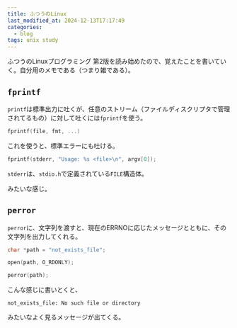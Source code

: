 ```yaml
---
title: ふつうのLinux
last_modified_at: 2024-12-13T17:17:49
categories:
  - blog
tags: unix study
---
```


ふつうのLinuxプログラミング 第2版を読み始めたので、覚えたことを書いていく。自分用のメモである（つまり雑である）。

## `fprintf`

`printf`は標準出力に吐くが、任意のストリーム（ファイルディスクリプタで管理されてるもの）に対して吐くには`fprintf`を使う。

```c
fprintf(file, fmt, ...)
```

これを使うと、標準エラーにも吐ける。

```c
fprintf(stderr, "Usage: %s <file>\n", argv[0]);
```

`stderr`は、`stdio.h`で定義されている`FILE`構造体。

みたいな感じ。

## `perror`

`perror`に、文字列を渡すと、現在のERRNOに応じたメッセージとともに、その文字列を出力してくれる。

```c
char *path = "not_exists_file";

open(path, O_RDONLY);

perror(path);
```

こんな感じに書いとくと、

```shell
not_exists_file: No such file or directory
```

みたいなよく見るメッセージが出てくる。
